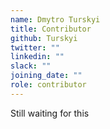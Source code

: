 ```yaml
---
name: Dmytro Turskyi
title: Contributor
github: Turskyi
twitter: ""
linkedin: ""
slack: ""
joining_date: ""
role: contributor
---
```


Still waiting for this
